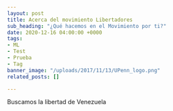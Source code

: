 ```yaml
---
layout: post
title: Acerca del movimiento Libertadores
sub_heading: "¿Qué hacemos en el Movimiento por ti?"
date: 2020-12-16 04:00:00 +0000
tags:
- ML
- Test
- Prueba
- Tag
banner_image: "/uploads/2017/11/13/UPenn_logo.png"
related_posts: []

---
```

Buscamos la libertad de Venezuela